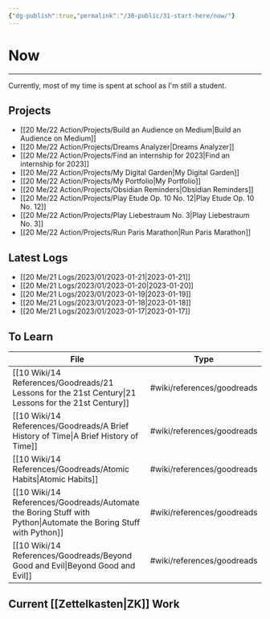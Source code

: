 ```yaml
---
{"dg-publish":true,"permalink":"/30-public/31-start-here/now/"}
---
```


# Now
---
Currently, most of my time is spent at school as I'm still a student. 


## Projects
- [[20 Me/22 Action/Projects/Build an Audience on Medium\|Build an Audience on Medium]]
- [[20 Me/22 Action/Projects/Dreams Analyzer\|Dreams Analyzer]]
- [[20 Me/22 Action/Projects/Find an internship for 2023\|Find an internship for 2023]]
- [[20 Me/22 Action/Projects/My Digital Garden\|My Digital Garden]]
- [[20 Me/22 Action/Projects/My Portfolio\|My Portfolio]]
- [[20 Me/22 Action/Projects/Obsidian Reminders\|Obsidian Reminders]]
- [[20 Me/22 Action/Projects/Play Etude Op. 10 No. 12\|Play Etude Op. 10 No. 12]]
- [[20 Me/22 Action/Projects/Play Liebestraum No. 3\|Play Liebestraum No. 3]]
- [[20 Me/22 Action/Projects/Run Paris Marathon\|Run Paris Marathon]]


## Latest Logs
- [[20 Me/21 Logs/2023/01/2023-01-21\|2023-01-21]]
- [[20 Me/21 Logs/2023/01/2023-01-20\|2023-01-20]]
- [[20 Me/21 Logs/2023/01/2023-01-19\|2023-01-19]]
- [[20 Me/21 Logs/2023/01/2023-01-18\|2023-01-18]]
- [[20 Me/21 Logs/2023/01/2023-01-17\|2023-01-17]]


## To Learn
| File                                                                                                                | Type                       |
| ------------------------------------------------------------------------------------------------------------------- | -------------------------- |
| [[10 Wiki/14 References/Goodreads/21 Lessons for the 21st Century\|21 Lessons for the 21st Century]]             | #wiki/references/goodreads |
| [[10 Wiki/14 References/Goodreads/A Brief History of Time\|A Brief History of Time]]                             | #wiki/references/goodreads |
| [[10 Wiki/14 References/Goodreads/Atomic Habits\|Atomic Habits]]                                                 | #wiki/references/goodreads |
| [[10 Wiki/14 References/Goodreads/Automate the Boring Stuff with Python\|Automate the Boring Stuff with Python]] | #wiki/references/goodreads |
| [[10 Wiki/14 References/Goodreads/Beyond Good and Evil\|Beyond Good and Evil]]                                   | #wiki/references/goodreads |


## Current [[Zettelkasten\|ZK]] Work

